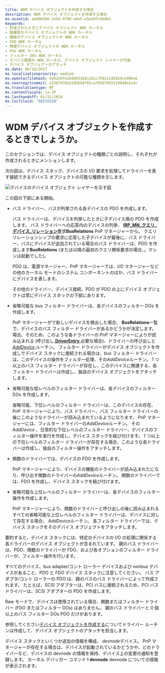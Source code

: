 ```yaml
---
title: WDM デバイス オブジェクトを作成する場合
description: WDM デバイス オブジェクトを作成する場合
ms.assetid: aeb8039d-2e5d-4700-a9e5-e5ee97c6b0b1
keywords:
- 作成されたときにデバイス オブジェクト WDK カーネル
- 階層型のデバイス オブジェクトの WDK カーネル
- 機能のデバイス オブジェクトの WDK カーネル
- FDO WDK カーネル
- 物理デバイス オブジェクトの WDK カーネル
- Pdo WDK カーネル
- フィルター DOs WDK カーネル
- デバイス履歴の WDK カーネル、デバイス オブジェクト レイヤーが可能
- デバイス オブジェクトのアタッチ
ms.date: 06/16/2017
ms.localizationpriority: medium
ms.openlocfilehash: 9102e9fe26db651681161c75911245924ce906e6
ms.sourcegitcommit: a33b7978e22d5bb9f65ca7056f955319049a2e4c
ms.translationtype: MT
ms.contentlocale: ja-JP
ms.lasthandoff: 01/31/2019
ms.locfileid: "56535539"
---
```

# <a name="when-are-wdm-device-objects-created"></a>WDM デバイス オブジェクトを作成するときでしょうか。





このセクションでは、デバイス オブジェクトの種類ごとの説明し、それぞれが作成されるときにメンションします。

次の図は、デバイス スタック、デバイスの I/O 要求を処理してドライバーを表す接続できるデバイス オブジェクトの可能な種類を示します。

![デバイスのデバイス オブジェクト レイヤーを示す図](images/objlyr.png)

この図の下部にある開始。

-   バス ドライバー、バスが列挙される各デバイスの PDO を作成します。

    バス ドライバーは、デバイスを列挙したときに子デバイス用の PDO を作成します。 バス ドライバーへの応答内のデバイスの列挙、 [ **IRP\_MN\_クエリ\_デバイス\_リレーション**](https://msdn.microsoft.com/library/windows/hardware/ff551670)要求**BusRelations** PnP マネージャーから。 クエリ リレーションシップの要求に応答した子デバイスが最後に、バス ドライバー、バスにデバイスが追加されている場合のバス ドライバーは、PDO を作成します**BusRelations** (または以降の最初のクエリ関係要求の場合、。マシンは起動でした)。

    PDO は、電源マネージャー、PnP マネージャーでは、I/O マネージャーなどの他のカーネル モードのシステム コンポーネントのほか、バス ドライバーにデバイスを表します。

    その他のドライバー、デバイス接続、PDO が PDO の上にデバイス オブジェクトは常にデバイス スタックの下部にあります。

-   省略可能な bus フィルター ドライバーは、各デバイスのフィルター DOs を作成します。

    PnP マネージャーがで新しいデバイスを検出した場合、 **BusRelations**一覧で、デバイスのバス フィルター ドライバーがあるかどうかが決定します。 場合、そのため、このような各ドライバーの PnP マネージャーによりが読み込まれる (呼び出し[ **DriverEntry** ](https://msdn.microsoft.com/library/windows/hardware/ff544113)必要な場合)、ドライバーの呼び出しと[ *AddDevice* ](https://msdn.microsoft.com/library/windows/hardware/ff540521)ルーチン。 フィルター ドライバーがデバイス オブジェクトを作成しでデバイス スタックに接続される場合は、bus フィルター ドライバーは、このデバイスの操作をフィルター処理、その*AddDevice*ルーチン。 1 つ以上のバス フィルター ドライバーが存在し、このデバイスに関連する、各フィルター ドライバーは作成し、独自のデバイス オブジェクトをアタッチします。

-   省略可能な低レベルのフィルター ドライバーは、各デバイスのフィルター DOs を作成します。

    省略可能、下位レベルのフィルター ドライバーは、このデバイスの存在、PnP マネージャーにより、バス ドライバー、バス フィルター ドライバーの後にこのようなドライバーが読み込まれているようになります。 PnP マネージャーには、フィルター ドライバーの*AddDevice*ルーチン。 その*AddDevice* 、日常的な下位レベルのフィルター ドライバー、デバイスのフィルター操作を実行を作成し、デバイス スタックを結び付けます。 1 つ以上の下位レベルのフィルター ドライバーが存在する場合、このような各ドライバーは作成し、独自のフィルター操作をアタッチします。

-   関数のドライバーでは、デバイスの FDO を作成します。

    PnP マネージャーにより、デバイスの機能のドライバーが読み込まれたになり、呼び出す関数のドライバーの*AddDevice*ルーチン。 関数のドライバーでは、FDO を作成し、デバイス スタックを結び付けます。

-   省略可能な上位レベルのフィルター ドライバーは、各デバイスのフィルター操作を作成します。

    PnP マネージャーにより、関数のドライバーと呼び出しの後に読み込まれるすべての省略可能な上位レベルのフィルター ドライバーは、デバイスに対して存在する場合、 *AddDevice*ルーチン。 各フィルター ドライバーでは、デバイス スタックをそのデバイス オブジェクトをアタッチします。

要約すると、デバイス スタックには、特定のデバイスの I/O の処理に関係する各ドライバーのデバイス オブジェクトが含まれています。 親のバス ドライバーは、PDO、関数のドライバーが FDO、および各オプションのフィルター ドライバーが、フィルター操作を行います。

すべてのデバイス、bus adapter/コント ローラー デバイスおよび nonbus デバイスがあること、PDO と FDO デバイス スタックに注意してください。 バス アダプタ/コント ローラーの PDO は、親のバスのバス ドライバーによって作成されます。 たとえば、SCSI アダプターは、PCI バスに接続されるため、PCI バス ドライバーは、SCSI アダプターの PDO を作成します。

Raw モードで、デバイスは使用されている場合、関数またはフィルター ドライバー (FDO またはフィルター DOs) はありません。 親のバス ドライバーと 0 個以上のバス フィルター DOs PDO だけがあります。

参照してください[デバイス オブジェクトを作成する](creating-a-device-object.md)についてドライバー ルーチンは作成して、デバイス オブジェクトのアタッチを担当します。

デバイス スタックといくつか追加の情報を構成、 *devnode*デバイス。 PnP マネージャーが存在する場合は、デバイスが起動されているかどうかや、どのドライバーなど、デバイスの devnode の情報を保持、デバイス上の変更の通知を登録します。 カーネル デバッガー コマンド **! devnode** devnode についての情報が表示されます。

 

 




